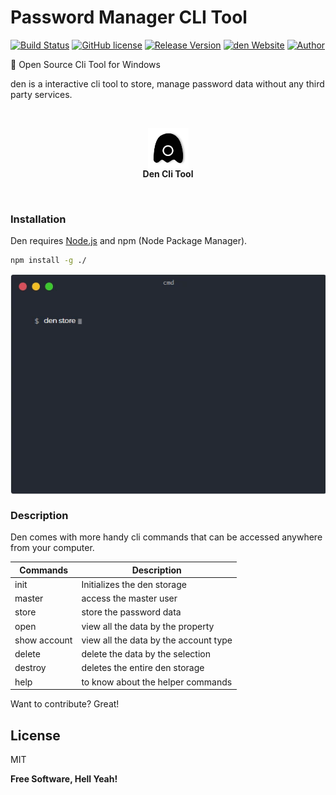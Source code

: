 # Password Manager CLI Tool

[![Build Status](https://img.shields.io/badge/build-passing-green.svg)](https://shields.io/) 
[![GitHub license](https://img.shields.io/github/license/Naereen/StrapDown.js.svg)](https://github.com/Naereen/StrapDown.js/blob/master/LICENSE)
[![Release Version](https://img.shields.io/badge/release-v1.0.0-green.svg)](https://shields.io/) 
[![den Website](https://img.shields.io/website-up-down-green-red/http/cv.lbesson.qc.to.svg)](http://cv.lbesson.qc.to/)
[![Author](https://img.shields.io/badge/author-prakashjaw-blue.svg)](https://shields.io/) 

🎉 Open Source Cli Tool for Windows

den is a interactive cli tool to store, manage password data without any third party services.

&nbsp;
&nbsp;
<p align="center">
  <img align="center" height="65px" src="./images/logo.png" alt="den-logo"/><br/>
  <span><strong>Den Cli Tool</strong></span>
</p>
&nbsp;
&nbsp;

### Installation

Den requires [Node.js](https://nodejs.org/) and npm (Node Package Manager).

```cmd
npm install -g ./
```
<p align="center">
<img align="center" src="./images/cmdgif.gif" alt="terminal-animation"/>
</p>

### Description

Den comes with more handy cli commands that can be accessed anywhere from your computer.

| Commands | Description |
| ------ | ------ |
| init | Initializes the den storage |
| master | access the master user |
| store | store the password data |
| open | view all the data by the property |
| show account | view all the data by the account type |
| delete | delete the data by the selection |
| destroy | deletes the entire den storage |
| help | to know about the helper commands |

Want to contribute? Great!

License
----

MIT

**Free Software, Hell Yeah!**
